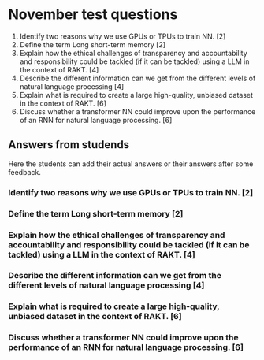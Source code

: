 # November test questions

1)	Identify two reasons why we use GPUs or TPUs to train NN. [2]
2)	Define the term Long short-term memory [2]
3)	Explain how the ethical challenges of transparency and accountability and responsibility could be tackled (if it can be tackled) using a LLM in the context of RAKT. [4]
4)	Describe the different information can we get from the different levels of natural language processing [4]
5)	Explain what is required to create a large high-quality, unbiased dataset in the context of RAKT. [6]
6)	Discuss whether a transformer NN could improve upon the performance of an RNN for natural language processing.  [6] 

## Answers from studends

Here the students can add their actual answers or their answers after some feedback. 

### Identify two reasons why we use GPUs or TPUs to train NN. [2]


### Define the term Long short-term memory [2]


### Explain how the ethical challenges of transparency and accountability and responsibility could be tackled (if it can be tackled) using a LLM in the context of RAKT. [4]


### Describe the different information can we get from the different levels of natural language processing [4]


### Explain what is required to create a large high-quality, unbiased dataset in the context of RAKT. [6]

### Discuss whether a transformer NN could improve upon the performance of an RNN for natural language processing.  [6] 
